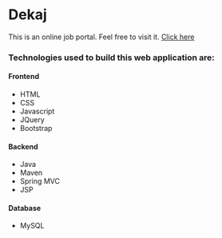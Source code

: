 # Dekaj
This is an online job portal. Feel free to visit it. [Click here](https://dekaj.herokuapp.com)
### Technologies used to build this web application are:
#### Frontend
* HTML
* CSS
* Javascript
* JQuery
* Bootstrap
#### Backend
* Java
* Maven
* Spring MVC
* JSP
#### Database
* MySQL
